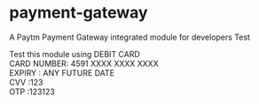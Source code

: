# payment-gateway
A Paytm Payment Gateway integrated module for developers Test

Test this module using
DEBIT CARD  
CARD NUMBER: 4591 XXXX XXXX XXXX  
EXPIRY : ANY FUTURE DATE  
CVV :123  
OTP :123123  
